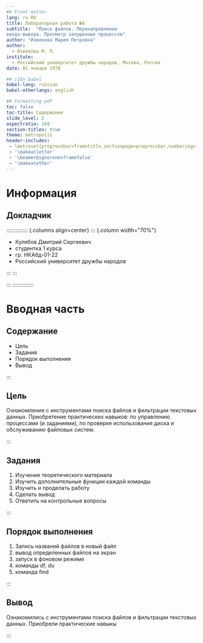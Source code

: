 ```yaml
---
## Front matter
lang: ru-RU
title: Лабораторная работа №6
subtitle:  "Поиск файлов. Перенаправление
ввода-вывода. Просмотр запущенных процессов"
author: "Извекова Мария Петровна"
author:
  - Извеклва М. П.
institute:
  - Российский университет дружбы народов, Москва, Россия
date: 01 января 1970

## i18n babel
babel-lang: russian
babel-otherlangs: english

## Formatting pdf
toc: false
toc-title: Содержание
slide_level: 2
aspectratio: 169
section-titles: true
theme: metropolis
header-includes:
 - \metroset{progressbar=frametitle,sectionpage=progressbar,numbering=fraction}
 - '\makeatletter'
 - '\beamer@ignorenonframefalse'
 - '\makeatother'
---
```


# Информация

## Докладчик

:::::::::::::: {.columns align=center}
::: {.column width="70%"}

  * Кулябов Дмитрий Сергеевич
  * студентка 1 курса
  * гр. НКАбд-01-22
  * Российский университет дружбы народов


:::
::: 

:::
::::::::::::::

# Вводная часть

## Содержание

- Цель
- Задания
- Порядок выполнения
- Вывод

:::

## Цель

Ознакомление с инструментами поиска файлов и фильтрации текстовых данных.
Приобретение практических навыков: по управлению процессами (и заданиями), по
проверке использования диска и обслуживанию файловых систем.


:::

## Задания

1. Изучение теоретического материала
2. Изучить дополнительные функции каждой команды
3. Изучить и проделать работу
4. Сделать вывод
5. Ответить на контрольные вопросы

:::

## Порядок выполнения

1. Запись названий файлов в новый файл
2. вывод определенных файлов на экран
3. запуск в фоновом режиме
4. команды df, du
5. команда find

:::

## Вывод

Ознакомились с инструментами поиска файлов и фильтрации текстовых данных.
Приобрели практические навыкы


:::


